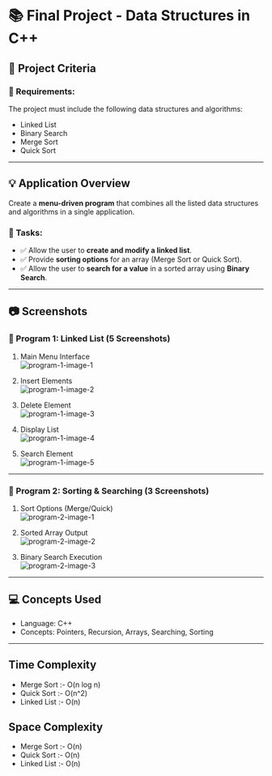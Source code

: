 # 📚 Final Project - Data Structures in C++

## 📝 Project Criteria

### 🔧 Requirements:
The project must include the following data structures and algorithms:

- Linked List  
- Binary Search  
- Merge Sort  
- Quick Sort

---

## 💡 Application Overview

Create a **menu-driven program** that combines all the listed data structures and algorithms in a single application.

### 🧩 Tasks:
- ✅ Allow the user to **create and modify a linked list**.
- ✅ Provide **sorting options** for an array (Merge Sort or Quick Sort).
- ✅ Allow the user to **search for a value** in a sorted array using **Binary Search**.

---

## 📷 Screenshots

### 🔹 Program 1: Linked List (5 Screenshots)

1. Main Menu Interface  
![program-1-image-1](https://github.com/user-attachments/assets/97f9b5e3-e791-444e-9ff2-fde7f7b612f6)

2. Insert Elements  
![program-1-image-2](https://github.com/user-attachments/assets/f2abcd09-425f-4e21-8a7d-96a8ef03a5b1)

3. Delete Element  
![program-1-image-3](https://github.com/user-attachments/assets/35eb485d-7005-4522-ba8c-5ee1c5c3cf2b)

4. Display List  
![program-1-image-4](https://github.com/user-attachments/assets/f21e5bde-a513-4c57-a605-312cc322d60d)

5. Search Element  
![program-1-image-5](https://github.com/user-attachments/assets/ee1db574-63fa-42ea-b325-5d545d3b2990)

---

### 🔸 Program 2: Sorting & Searching (3 Screenshots)

1. Sort Options (Merge/Quick)  
![program-2-image-1](https://github.com/user-attachments/assets/c89a2d5d-606a-4b28-927a-fd2d3edc9ce6)

2. Sorted Array Output  
![program-2-image-2](https://github.com/user-attachments/assets/c89a2d5d-606a-4b28-927a-fd2d3edc9ce6)

3. Binary Search Execution  
![program-2-image-3](https://github.com/user-attachments/assets/c89a2d5d-606a-4b28-927a-fd2d3edc9ce6)

---

## 💻 Concepts Used

- Language: C++  
- Concepts: Pointers, Recursion, Arrays, Searching, Sorting

---
## Time Complexity 
- Merge Sort :- O(n log n)
- Quick Sort :- O(n^2)
- Linked List :- O(n)

## Space Complexity
- Merge Sort :- O(n)
- Quick Sort :- O(n)
- Linked List :- O(n)
  

